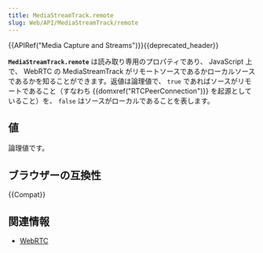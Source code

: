 ```yaml
---
title: MediaStreamTrack.remote
slug: Web/API/MediaStreamTrack/remote
---
```

{{APIRef("Media Capture and Streams")}}{{deprecated_header}}

**`MediaStreamTrack.remote`** は読み取り専用のプロパティであり、 JavaScript 上で、 WebRTC の MediaStreamTrack がリモートソースであるかローカルソースであるかを知ることができます。返値は論理値で、 `true` であればソースがリモートであること（すなわち {{domxref("RTCPeerConnection")}} を起源としていること）を、 `false` はソースがローカルであることを表します。

## 値

論理値です。

## ブラウザーの互換性

{{Compat}}

## 関連情報

- [WebRTC](/ja/docs/Web/API/WebRTC_API)
